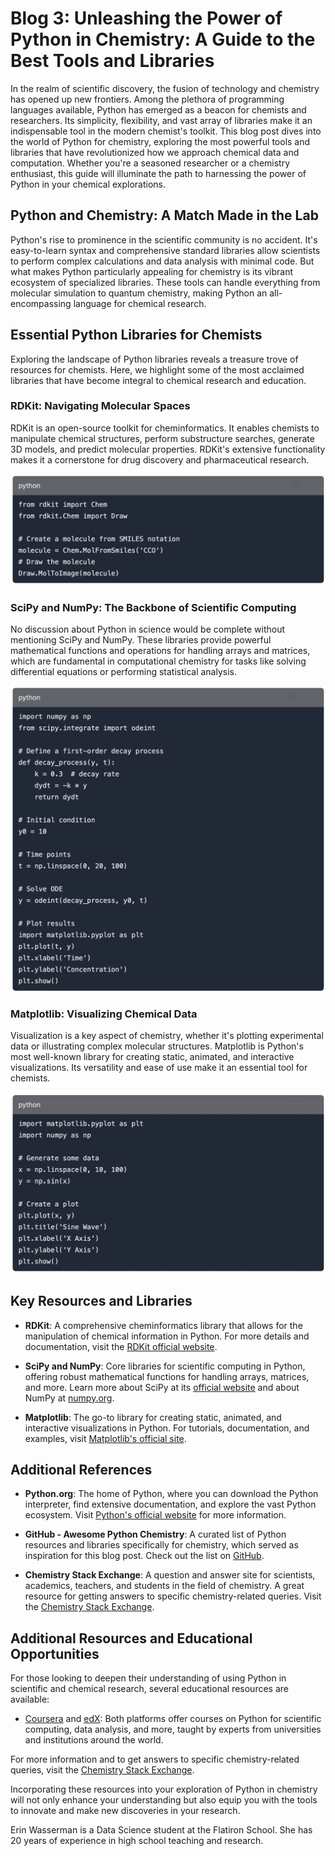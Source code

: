 # Blog 3: Unleashing the Power of Python in Chemistry: A Guide to the Best Tools and Libraries

In the realm of scientific discovery, the fusion of technology and chemistry has opened up new frontiers. Among the plethora of programming languages available, Python has emerged as a beacon for chemists and researchers. Its simplicity, flexibility, and vast array of libraries make it an indispensable tool in the modern chemist's toolkit. This blog post dives into the world of Python for chemistry, exploring the most powerful tools and libraries that have revolutionized how we approach chemical data and computation. Whether you're a seasoned researcher or a chemistry enthusiast, this guide will illuminate the path to harnessing the power of Python in your chemical explorations.

## Python and Chemistry: A Match Made in the Lab

Python's rise to prominence in the scientific community is no accident. It's easy-to-learn syntax and comprehensive standard libraries allow scientists to perform complex calculations and data analysis with minimal code. But what makes Python particularly appealing for chemistry is its vibrant ecosystem of specialized libraries. These tools can handle everything from molecular simulation to quantum chemistry, making Python an all-encompassing language for chemical research.

## Essential Python Libraries for Chemists

Exploring the landscape of Python libraries reveals a treasure trove of resources for chemists. Here, we highlight some of the most acclaimed libraries that have become integral to chemical research and education.

### RDKit: Navigating Molecular Spaces

RDKit is an open-source toolkit for cheminformatics. It enables chemists to manipulate chemical structures, perform substructure searches, generate 3D models, and predict molecular properties. RDKit's extensive functionality makes it a cornerstone for drug discovery and pharmaceutical research.

![RDKit Image](Images/Blog_3/RDKit_images.jpg)

### SciPy and NumPy: The Backbone of Scientific Computing

No discussion about Python in science would be complete without mentioning SciPy and NumPy. These libraries provide powerful mathematical functions and operations for handling arrays and matrices, which are fundamental in computational chemistry for tasks like solving differential equations or performing statistical analysis.

![SciPy Image](Images/Blog_3/Scipy_images.jpg)

### Matplotlib: Visualizing Chemical Data

Visualization is a key aspect of chemistry, whether it's plotting experimental data or illustrating complex molecular structures. Matplotlib is Python's most well-known library for creating static, animated, and interactive visualizations. Its versatility and ease of use make it an essential tool for chemists.

![Matplotlib Image](Images/Blog_3/Matplotlib_images.jpg)

## Key Resources and Libraries

- **RDKit**: A comprehensive cheminformatics library that allows for the manipulation of chemical information in Python. For more details and documentation, visit the [RDKit official website](https://www.rdkit.org).

- **SciPy and NumPy**: Core libraries for scientific computing in Python, offering robust mathematical functions for handling arrays, matrices, and more. Learn more about SciPy at its [official website](https://www.scipy.org) and about NumPy at [numpy.org](https://numpy.org).

- **Matplotlib**: The go-to library for creating static, animated, and interactive visualizations in Python. For tutorials, documentation, and examples, visit [Matplotlib's official site](https://matplotlib.org).

## Additional References

- **Python.org**: The home of Python, where you can download the Python interpreter, find extensive documentation, and explore the vast Python ecosystem. Visit [Python's official website](https://www.python.org) for more information.

- **GitHub - Awesome Python Chemistry**: A curated list of Python resources and libraries specifically for chemistry, which served as inspiration for this blog post. Check out the list on [GitHub](https://github.com/Immentel/awesome-python-chemistry).

- **Chemistry Stack Exchange**: A question and answer site for scientists, academics, teachers, and students in the field of chemistry. A great resource for getting answers to specific chemistry-related queries. Visit the [Chemistry Stack Exchange](https://chemistry.stackexchange.com).


## Additional Resources and Educational Opportunities

For those looking to deepen their understanding of using Python in scientific and chemical research, several educational resources are available:

- [Coursera](https://www.coursera.org) and [edX](https://www.edx.org): Both platforms offer courses on Python for scientific computing, data analysis, and more, taught by experts from universities and institutions around the world.

For more information and to get answers to specific chemistry-related queries, visit the [Chemistry Stack Exchange](https://chemistry.stackexchange.com).

Incorporating these resources into your exploration of Python in chemistry will not only enhance your understanding but also equip you with the tools to innovate and make new discoveries in your research.


Erin Wasserman is a Data Science student at the Flatiron School. She has 20 years of experience in high school teaching and research.   




